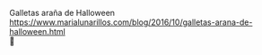Galletas araña de Halloween	https://www.marialunarillos.com/blog/2016/10/galletas-arana-de-halloween.html	
਍